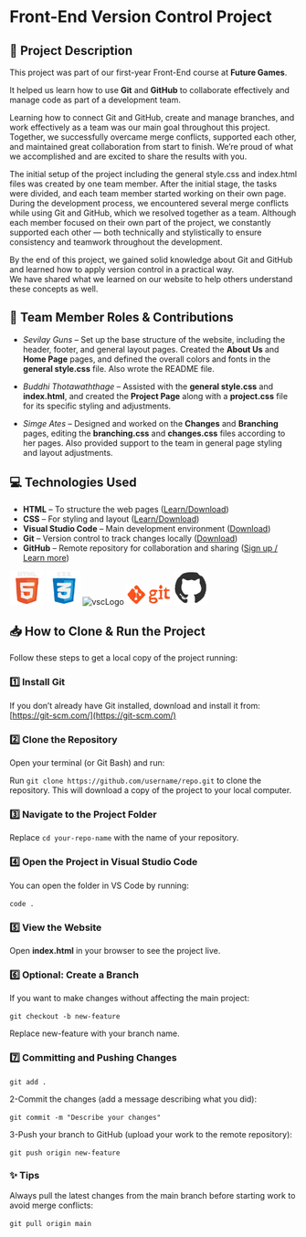 # Front-End Version Control Project
## 📁 Project Description
This project was part of our first-year Front-End course at **Future Games**.  

It helped us learn how to use **Git** and **GitHub** to collaborate effectively and manage code as part of a development team.

Learning how to connect Git and GitHub, create and manage branches, and work effectively as a team was our main goal throughout this project. 
Together, we successfully overcame merge conflicts, supported each other, and maintained great collaboration from start to finish.
We’re proud of what we accomplished and are excited to share the results with you.

The initial setup of the project including the general style.css and index.html files was created by one team member.
After the initial stage, the tasks were divided, and each team member started working on their own page.
During the development process, we encountered several merge conflicts while using Git and GitHub, which we resolved together as a team.
Although each member focused on their own part of the project, we constantly supported each other — both technically and stylistically to ensure consistency and teamwork throughout the development.

By the end of this project, we gained solid knowledge about Git and GitHub and learned how to apply version control in a practical way.  
We have shared what we learned on our website to help others understand these concepts as well.

## 👥 Team Member Roles & Contributions
- *Sevilay Guns* – Set up the base structure of the website, including the header, footer, and general layout pages. Created the **About Us** and **Home Page** pages, and defined the overall colors and fonts in the **general style.css** file. Also wrote the README file.

- *Buddhi Thotawaththage* – Assisted with the **general style.css** and **index.html**, and created the **Project Page** along with a **project.css** file for its specific styling and adjustments.

- *Simge Ates* – Designed and worked on the **Changes** and **Branching** pages, editing the **branching.css** and **changes.css** files according to her pages. Also provided support to the team in general page styling and layout adjustments.

## 💻 Technologies Used
- **HTML** – To structure the web pages ([Learn/Download](https://developer.mozilla.org/en-US/docs/Web/HTML))  
- **CSS** – For styling and layout ([Learn/Download](https://developer.mozilla.org/en-US/docs/Web/CSS))  
- **Visual Studio Code** – Main development environment ([Download](https://code.visualstudio.com/))  
- **Git** – Version control to track changes locally ([Download](https://git-scm.com/))  
- **GitHub** – Remote repository for collaboration and sharing ([Sign up / Learn more](https://github.com/))

<img src="images/htmlLogo.gif" width="60" alt="htmlLogo">
<img src="images/cssLogo.gif" width="60" alt="cssLogo">
<img src="images/visualStudioCodeLogo.gif" width="60" alt="vscLogo">
<img src="images/gitLogo.gif" width="80" alt="gitLogo">
<img src="images/gitHubLogo.gif" width="60" alt="gitHubLogo">




## 📥 How to Clone & Run the Project

Follow these steps to get a local copy of the project running:

### 1️⃣ Install Git
If you don’t already have Git installed, download and install it from: [https://git-scm.com/](https://git-scm.com/)

### 2️⃣ Clone the Repository
Open your terminal (or Git Bash) and run:

Run `git clone https://github.com/username/repo.git` to clone the repository. This will download a copy of the project to your local computer.

### 3️⃣ Navigate to the Project Folder
Replace `cd your-repo-name` with the name of your repository.

### 4️⃣ Open the Project in Visual Studio Code
You can open the folder in VS Code by running:

`code .` 

### 5️⃣ View the Website
Open **index.html** in your browser to see the project live.

### 6️⃣ Optional: Create a Branch
If you want to make changes without affecting the main project:

`git checkout -b new-feature` 

Replace new-feature with your branch name.
### 7️⃣ Committing and Pushing Changes
`git add .`

2-Commit the changes (add a message describing what you did):

`git commit -m "Describe your changes"`

3-Push your branch to GitHub (upload your work to the remote repository):

`git push origin new-feature`

### ✨ Tips
Always pull the latest changes from the main branch before starting work to avoid merge conflicts:

`git pull origin main`


















